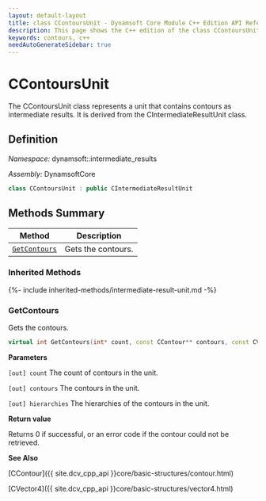 ```yaml
---
layout: default-layout
title: class CContoursUnit - Dynamsoft Core Module C++ Edition API Reference
description: This page shows the C++ edition of the class CContoursUnit in Dynamsoft Core Module.
keywords: contours, c++
needAutoGenerateSidebar: true
---
```


# CContoursUnit

The CContoursUnit class represents a unit that contains contours as intermediate results. It is derived from the CIntermediateResultUnit class.

## Definition

*Namespace:* dynamsoft::intermediate_results

*Assembly:* DynamsoftCore

```cpp
class CContoursUnit : public CIntermediateResultUnit
```

## Methods Summary

| Method                    | Description |
|---------------------------|---------------------------------------------|
| [`GetContours`](#getcontours) | Gets the contours.  |

### Inherited Methods

{%- include inherited-methods/intermediate-result-unit.md -%}

### GetContours

Gets the contours.

```cpp
virtual int GetContours(int* count, const CContour** contours, const CVector4** hierarchies) const;
```

**Parameters**

`[out] count` The count of contours in the unit.

`[out] contours` The contours in the unit.

`[out] hierarchies` The hierarchies of the contours in the unit.

**Return value**

Returns 0 if successful, or an error code if the contour could not be retrieved.

**See Also**

[CContour]({{ site.dcv_cpp_api }}core/basic-structures/contour.html)

[CVector4]({{ site.dcv_cpp_api }}core/basic-structures/vector4.html)
